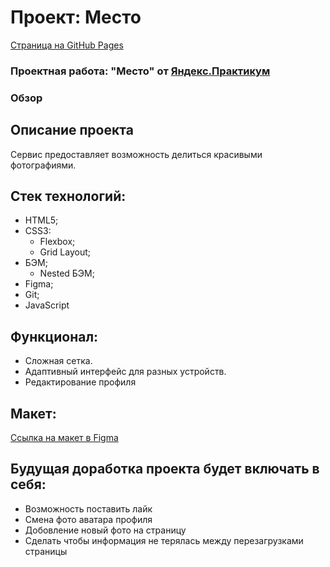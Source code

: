 # Проект: Место
[Страница на GitHub Pages](https://ori-wiki.github.io/mesto/)
### Проектная работа: "Место" от [Яндекс.Практикум](https://practicum.yandex.ru/web/)
### Обзор

## Описание проекта
Сервис предоставляет возможность делиться красивыми фотографиями.

## Стек технологий:
- HTML5;
- CSS3:
  - Flexbox;
  - Grid Layout;
- БЭМ;
  - Nested БЭМ;
- Figma;
- Git;
- JavaScript

## Функционал:
- Сложная сетка.
- Адаптивный интерфейс для разных устройств.
- Редактирование профиля

## Макет:
[Ссылка на макет в Figma](https://www.figma.com/file/2cn9N9jSkmxD84oJik7xL7/JavaScript.-Sprint-4?node-id=0%3A1)

## Будущая доработка проекта будет включать в себя:
* Возможность поставить лайк
* Смена фото аватара профиля
* Добовление новый фото на страницу
* Сделать чтобы информация не терялась между перезагрузками страницы










